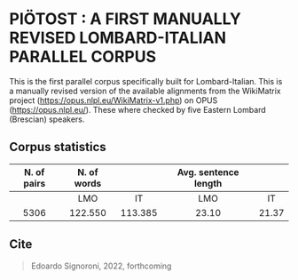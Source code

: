 # PIÖTOST : A FIRST MANUALLY REVISED LOMBARD-ITALIAN PARALLEL CORPUS

This is the first parallel corpus specifically built for Lombard-Italian. This is a manually revised version of the available alignments from the WikiMatrix project (https://opus.nlpl.eu/WikiMatrix-v1.php) on OPUS (https://opus.nlpl.eu/). These where checked by five Eastern Lombard (Brescian) speakers.

## Corpus statistics

| N. of pairs | N. of words |         | Avg. sentence length |       |
|:-----------:|:-----------:|:-------:|:--------------------:|:-----:|
|             |     LMO     |    IT   |          LMO         |   IT  |
|     5306    |   122.550   | 113.385 |         23.10        | 21.37 |

## Cite

> Edoardo Signoroni, 2022, forthcoming
